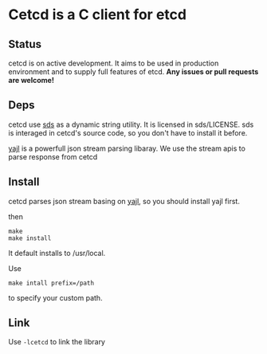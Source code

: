 # Cetcd is a C client for etcd

## Status
 cetcd is on active development. It aims to be used in production environment and to supply full features of etcd.
 **Any issues or pull requests are welcome!**

## Deps 
 cetcd use [sds](https://github.com/antirez/sds) as a dynamic string utility.  It is licensed in sds/LICENSE.
 sds is interaged in cetcd's source code, so you don't have to install it before.

 [yajl](https://github.com/lloyd/yajl) is a powerfull json stream parsing libaray. We use the stream apis to 
 parse response from cetcd

## Install
 cetcd parses json stream basing on [yajl](https://github.com/lloyd/yajl), so you should install yajl first.

 then 
 ```
 make 
 make install
 ```
 It default installs to /usr/local.

 Use 
 ```
 make intall prefix=/path
 ```
 to specify your custom path.

## Link
 Use `-lcetcd` to link the library
